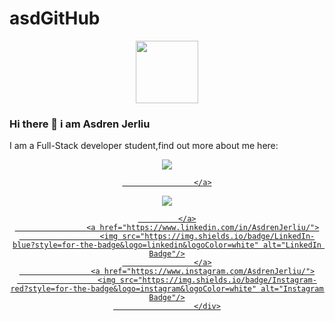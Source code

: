 # asdGitHub
 
<div id="header" align="center">
  <img src="https://media.giphy.com/media/M9gbBd9nbDrOTu1Mqx/giphy.gif" width="100"/>
</div>

### Hi there 👋 i am Asdren Jerliu

I am a Full-Stack developer student,find out more about me here:
<div id="header" align="center">
          <div id="badges">
        <div id="social" align="center">
                            </a>
             <a href="https://www.gmail.com/AsdrenJerliu/">
                      <img src="https://img.shields.io/badge/Gmail-white?style=for-the-badge&logo=gmail&logoColor=white alt="Google Badge"/>
                       
                    </a>

  <a href="https://www.telegram.com/AsdrenJerliu/">
                      <img src="https://img.shields.io/badge/Telegram-2CA5E0?style=for-the-badge&logo=telegram&logoColor=white alt="Telegram Badge"/>
                       
             </a>
                    <a href="https://www.linkedin.com/in/AsdrenJerliu/">
                      <img src="https://img.shields.io/badge/LinkedIn-blue?style=for-the-badge&logo=linkedin&logoColor=white" alt="LinkedIn Badge"/>
                    </a>
                    <a href="https://www.instagram.com/AsdrenJerliu/">
                      <img src="https://img.shields.io/badge/Instagram-red?style=for-the-badge&logo=instagram&logoColor=white" alt="Instagram Badge"/>
                      </div>
 

 </div>
